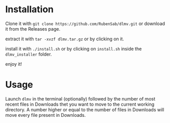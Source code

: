 # Installation

Clone it with `git clone https://github.com/RubenSab/dlmv.git` or download it from the Releases page.

extract it with `tar -xvzf dlmv.tar.gz` or by clicking on it.

install it with `./install.sh` or by clicking on `install.sh` inside the `dlmv_installer` folder.

enjoy it!


# Usage

Launch `dlmv` in the terminal (optionally) followed by the number of most recent files in Downloads thet you want to move to the current working directory.
A number higher or equal to the number of files in Downloads will move every file present in Downloads.
